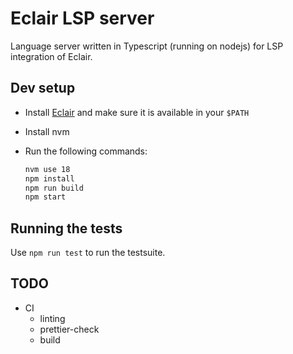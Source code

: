 # Eclair LSP server

Language server written in Typescript (running on nodejs) for LSP integration of
Eclair.

## Dev setup

- Install [Eclair](https://github.com/luc-tielen/eclair-lang) and make sure it
  is available in your `$PATH`
- Install nvm
- Run the following commands:

  ```bash
  nvm use 18
  npm install
  npm run build
  npm start
  ```

## Running the tests

Use `npm run test` to run the testsuite.

## TODO

- CI
  - linting
  - prettier-check
  - build
